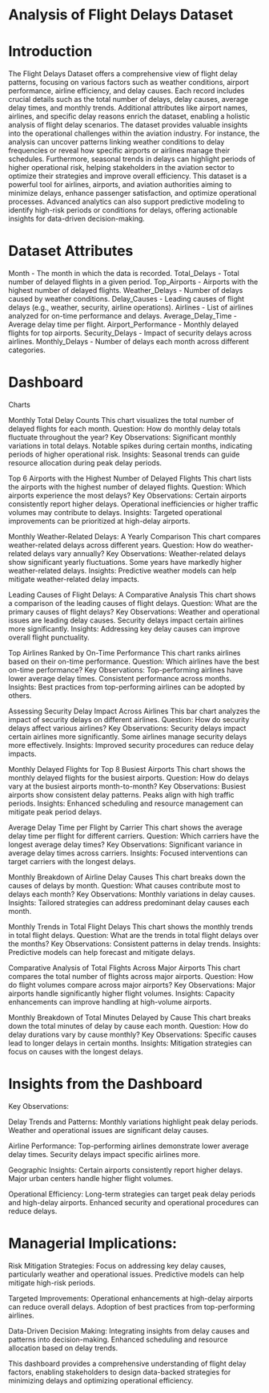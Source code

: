 # Analysis of Flight Delays Dataset

# Introduction
The Flight Delays Dataset offers a comprehensive view of flight delay patterns, focusing on various factors such as weather conditions, airport performance, airline efficiency, and delay causes. Each record includes crucial details such as the total number of delays, delay causes, average delay times, and monthly trends. Additional attributes like airport names, airlines, and specific delay reasons enrich the dataset, enabling a holistic analysis of flight delay scenarios.
The dataset provides valuable insights into the operational challenges within the aviation industry. For instance, the analysis can uncover patterns linking weather conditions to delay frequencies or reveal how specific airports or airlines manage their schedules. Furthermore, seasonal trends in delays can highlight periods of higher operational risk, helping stakeholders in the aviation sector to optimize their strategies and improve overall efficiency. This dataset is a powerful tool for airlines, airports, and aviation authorities aiming to minimize delays, enhance passenger satisfaction, and optimize operational processes. Advanced analytics can also support predictive modeling to identify high-risk periods or conditions for delays, offering actionable insights for data-driven decision-making.

# Dataset Attributes
Month - The month in which the data is recorded.
Total_Delays - Total number of delayed flights in a given period.
Top_Airports - Airports with the highest number of delayed flights.
Weather_Delays - Number of delays caused by weather conditions.
Delay_Causes - Leading causes of flight delays (e.g., weather, security, airline operations).
Airlines - List of airlines analyzed for on-time performance and delays.
Average_Delay_Time - Average delay time per flight.
Airport_Performance - Monthly delayed flights for top airports.
Security_Delays - Impact of security delays across airlines.
Monthly_Delays - Number of delays each month across different categories.

# Dashboard

Charts

Monthly Total Delay Counts
This chart visualizes the total number of delayed flights for each month.
Question: How do monthly delay totals fluctuate throughout the year?
Key Observations:
Significant monthly variations in total delays.
Notable spikes during certain months, indicating periods of higher operational risk.
Insights:
Seasonal trends can guide resource allocation during peak delay periods.

Top 6 Airports with the Highest Number of Delayed Flights
This chart lists the airports with the highest number of delayed flights.
Question: Which airports experience the most delays?
Key Observations:
Certain airports consistently report higher delays.
Operational inefficiencies or higher traffic volumes may contribute to delays.
Insights:
Targeted operational improvements can be prioritized at high-delay airports.

Monthly Weather-Related Delays: A Yearly Comparison
This chart compares weather-related delays across different years.
Question: How do weather-related delays vary annually?
Key Observations:
Weather-related delays show significant yearly fluctuations.
Some years have markedly higher weather-related delays.
Insights:
Predictive weather models can help mitigate weather-related delay impacts.

Leading Causes of Flight Delays: A Comparative Analysis
This chart shows a comparison of the leading causes of flight delays.
Question: What are the primary causes of flight delays?
Key Observations:
Weather and operational issues are leading delay causes.
Security delays impact certain airlines more significantly.
Insights:
Addressing key delay causes can improve overall flight punctuality.

Top Airlines Ranked by On-Time Performance
This chart ranks airlines based on their on-time performance.
Question: Which airlines have the best on-time performance?
Key Observations:
Top-performing airlines have lower average delay times.
Consistent performance across months.
Insights:
Best practices from top-performing airlines can be adopted by others.

Assessing Security Delay Impact Across Airlines
This bar chart analyzes the impact of security delays on different airlines.
Question: How do security delays affect various airlines?
Key Observations:
Security delays impact certain airlines more significantly.
Some airlines manage security delays more effectively.
Insights:
Improved security procedures can reduce delay impacts.

Monthly Delayed Flights for Top 8 Busiest Airports
This chart shows the monthly delayed flights for the busiest airports.
Question: How do delays vary at the busiest airports month-to-month?
Key Observations:
Busiest airports show consistent delay patterns.
Peaks align with high traffic periods.
Insights:
Enhanced scheduling and resource management can mitigate peak period delays.

Average Delay Time per Flight by Carrier
This chart shows the average delay time per flight for different carriers.
Question: Which carriers have the longest average delay times?
Key Observations:
Significant variance in average delay times across carriers.
Insights:
Focused interventions can target carriers with the longest delays.

Monthly Breakdown of Airline Delay Causes
This chart breaks down the causes of delays by month.
Question: What causes contribute most to delays each month?
Key Observations:
Monthly variations in delay causes.
Insights:
Tailored strategies can address predominant delay causes each month.

Monthly Trends in Total Flight Delays
This chart shows the monthly trends in total flight delays.
Question: What are the trends in total flight delays over the months?
Key Observations:
Consistent patterns in delay trends.
Insights:
Predictive models can help forecast and mitigate delays.

Comparative Analysis of Total Flights Across Major Airports
This chart compares the total number of flights across major airports.
Question: How do flight volumes compare across major airports?
Key Observations:
Major airports handle significantly higher flight volumes.
Insights:
Capacity enhancements can improve handling at high-volume airports.

Monthly Breakdown of Total Minutes Delayed by Cause
This chart breaks down the total minutes of delay by cause each month.
Question: How do delay durations vary by cause monthly?
Key Observations:
Specific causes lead to longer delays in certain months.
Insights:
Mitigation strategies can focus on causes with the longest delays.

# Insights from the Dashboard
Key Observations:

Delay Trends and Patterns:
Monthly variations highlight peak delay periods.
Weather and operational issues are significant delay causes.

Airline Performance:
Top-performing airlines demonstrate lower average delay times.
Security delays impact specific airlines more.

Geographic Insights:
Certain airports consistently report higher delays.
Major urban centers handle higher flight volumes.

Operational Efficiency:
Long-term strategies can target peak delay periods and high-delay airports.
Enhanced security and operational procedures can reduce delays.

# Managerial Implications:
Risk Mitigation Strategies:
Focus on addressing key delay causes, particularly weather and operational issues.
Predictive models can help mitigate high-risk periods.

Targeted Improvements:
Operational enhancements at high-delay airports can reduce overall delays.
Adoption of best practices from top-performing airlines.

Data-Driven Decision Making:
Integrating insights from delay causes and patterns into decision-making.
Enhanced scheduling and resource allocation based on delay trends.

This dashboard provides a comprehensive understanding of flight delay factors, enabling stakeholders to design data-backed strategies for minimizing delays and optimizing operational efficiency.

